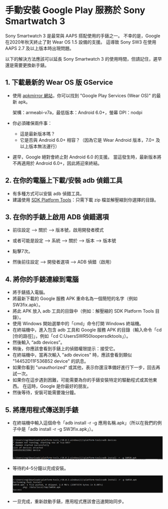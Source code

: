 # 手動安裝 Google Play 服務於 Sony Smartwatch 3

Sony Smartwatch 3 是最常與 AAPS 搭配使用的手錶之一。 不幸的是，Google 在2020年秋天終止了對 Wear OS 1.5 設備的支援。 這導致 Sony SW3 在使用 AAPS 2.7 及以上版本時出現問題。

以下的解決方法應該可以延長 Sony Smartwatch 3 的使用時間，但請記住，遲早還是需要更換新手錶。

## 1. 下載最新的 Wear OS 版 GService

- 使用 [apkmirror 網站](https://www.apkmirror.com/apk/google-inc/google-play-services-android-wear/)，你可以找到 "Google Play Services (Wear OS)" 的最新 apk。

  架構：armeabi-v7a，最低版本：Android 6.0+，螢幕 DPI：nodpi

- 你必須確保兩件事：

  - 這是最新版本嗎？
  - 它是否與 Android 6.0+ 相容？（因為它是 Wear Android 版本，7.0+ 及以上版本無法運行）

- 遲早，Google 絕對會終止對 Android 6.0 的支援。 當這發生時，最新版本將不再適用於 Android 6.0+，因此將迎來終結。

## 2. 在你的電腦上下載/安裝 adb 偵錯工具

- 有多種方式可以安裝 adb 偵錯工具。
- 建議使用 [SDK Platform Tools](https://developer.android.com/studio/releases/platform-tools)：只需下載 zip 檔並解壓縮到你選擇的目錄。

## 3. 在你的手錶上啟用 ADB 偵錯選項

- 前往設定 --> 關於 --> 版本號，啟用開發者模式
- 或者可能是設定 --> 系統 --> 關於 --> 版本 --> 版本號

- 點擊7次。
- 然後前往設定 --> 開發者選項 --> ADB 偵錯（啟用）

## 4. 將你的手錶連線到電腦

- 將手錶插入電腦。
- 將最新下載的 Google 服務 APK 重命名為一個簡短的名字（例如 SW3fix.apk）。
- 將此 APK 放入 adb 工具的目錄中（例如：解壓縮的 SDK Platform Tools 目錄）。
- 使用 Windows 開始選單中的「cmd」命令打開 Windows 終端機。
- 在終端機中，進入包含 adb 工具和 Google 服務 APK 的目錄（輸入命令「cd \[你的路徑\]」，例如「cd C:UsersSWR50loopersdktools」）。
- 然後輸入 “adb devices”。
- 稍後，你應該會看到手錶上的偵錯權限提示：接受它。
- 在終端機中，當再次輸入 "adb devices" 時，應該會看到類似 "14452D11F536B52 device" 的訊息。
- 如果你看到 "unauthorized" 或其他，表示你還沒準備好進行下一步，回去再試一次。
- 如果你在這步遇到困難，可能需要為你的手錶安裝特定的驅動程式或其他東西。 在這時，Google 是你最好的朋友。
- 然後等待，安裝可能需要幾分鐘。

## 5. 將應用程式傳送到手錶

- 在終端機中輸入這個命令「adb install -r -g 應用名稱.apk」（所以在我們的例子中是「adb install -r -g SW3fix.apk」）。

  ![終端機命令](../images/SonySW3_Terminal1.png)

- 等待約4–5分鐘以完成安裝。

  ![終端機成功安裝](../images/SonySW3_Terminal2.png)

- 一旦完成，重新啟動手錶，應用程式應該會迅速開始同步。
